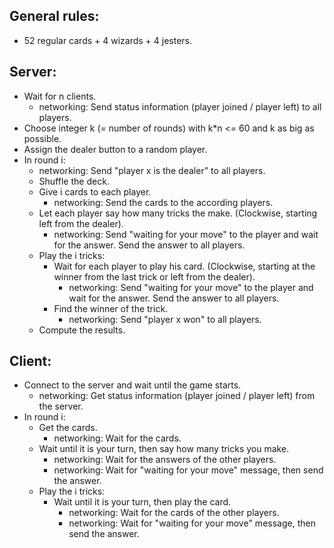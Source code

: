 ## General rules:
- 52 regular cards + 4 wizards + 4 jesters.

## Server:
- Wait for n clients.
    - networking: Send status information (player joined / player left) to all players.
- Choose integer k (= number of rounds) with k*n <= 60 and k as big as possible.
- Assign the dealer button to a random player.
- In round i:
    - networking: Send "player x is the dealer" to all players.
    - Shuffle the deck.
    - Give i cards to each player.
        - networking: Send the cards to the according players.
    - Let each player say how many tricks the make. (Clockwise, starting left from the dealer).
        - networking: Send "waiting for your move" to the player and wait for the answer. Send the answer to all players.
    - Play the i tricks:
        - Wait for each player to play his card.
          (Clockwise, starting at the winner from the last trick or left from the dealer).
            - networking: Send "waiting for your move" to the player and wait for the answer. Send the answer to all players.
        - Find the winner of the trick.
            - networking: Send "player x won" to all players.
    - Compute the results.

## Client:
- Connect to the server and wait until the game starts.
    - networking: Get status information (player joined / player left) from the server.
- In round i:
    - Get the cards.
        - networking: Wait for the cards.
    - Wait until it is your turn, then say how many tricks you make.
        - networking: Wait for the answers of the other players.
        - networking: Wait for "waiting for your move" message, then send the answer.
    - Play the i tricks:
        - Wait until it is your turn, then play the card.
            - networking: Wait for the cards of the other players.
            - networking: Wait for "waiting for your move" message, then send the answer.
